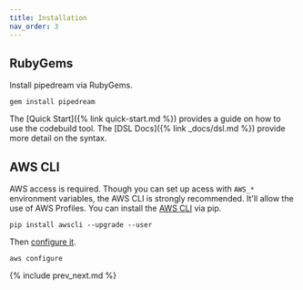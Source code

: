 ```yaml
---
title: Installation
nav_order: 3
---
```


## RubyGems

Install pipedream via RubyGems.

    gem install pipedream

The [Quick Start]({% link quick-start.md %}) provides a guide on how to use the codebuild tool.  The [DSL Docs]({% link _docs/dsl.md %}) provide more detail on the syntax.

## AWS CLI

AWS access is required.  Though you can set up acess with `AWS_*` environment variables, the AWS CLI is strongly recommended. It'll allow the use of AWS Profiles. You can install the [AWS CLI](https://docs.aws.amazon.com/cli/latest/userguide/installing.html) via pip.

    pip install awscli --upgrade --user

Then [configure it](https://docs.aws.amazon.com/cli/latest/userguide/cli-chap-getting-started.html).

    aws configure

{% include prev_next.md %}

